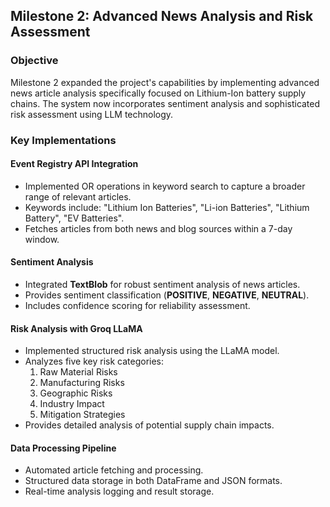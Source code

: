 ## Milestone 2: Advanced News Analysis and Risk Assessment

### Objective
Milestone 2 expanded the project's capabilities by implementing advanced news article analysis specifically focused on Lithium-Ion battery supply chains. The system now incorporates sentiment analysis and sophisticated risk assessment using LLM technology.

### Key Implementations

#### Event Registry API Integration
- Implemented OR operations in keyword search to capture a broader range of relevant articles.
- Keywords include: "Lithium Ion Batteries", "Li-ion Batteries", "Lithium Battery", "EV Batteries".
- Fetches articles from both news and blog sources within a 7-day window.

#### Sentiment Analysis
- Integrated **TextBlob** for robust sentiment analysis of news articles.
- Provides sentiment classification (**POSITIVE**, **NEGATIVE**, **NEUTRAL**).
- Includes confidence scoring for reliability assessment.

#### Risk Analysis with Groq LLaMA
- Implemented structured risk analysis using the LLaMA model.
- Analyzes five key risk categories:
  1. Raw Material Risks
  2. Manufacturing Risks
  3. Geographic Risks
  4. Industry Impact
  5. Mitigation Strategies
- Provides detailed analysis of potential supply chain impacts.

#### Data Processing Pipeline
- Automated article fetching and processing.
- Structured data storage in both DataFrame and JSON formats.
- Real-time analysis logging and result storage.